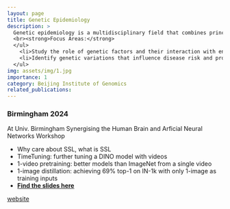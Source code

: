 ```yaml
---
layout: page
title: Genetic Epidemiology
description: >
  Genetic epidemiology is a multidisciplinary field that combines principles from Genetics, Epidemiology, Biostatistics and Molecular biology.
  <br><strong>Focus Areas:</strong>
  </ul>
    <li>Study the role of genetic factors and their interaction with environmental factors in the occurrence and distribution of diseases within populations.</li>
    <li>Identify genetic variations that influence disease risk and progression.</li>
  </ul>
img: assets/img/1.jpg
importance: 1
category: Beijing Institute of Genomics
related_publications:
---
```


### Birmingham 2024
At Univ. Birmingham Synergising the Human Brain and Arficial Neural Networks Workshop
* Why care about SSL, what is SSL
* TimeTuning: further tuning a DINO model with videos
* 1-video pretraining: better models than ImageNet from a single video
* 1-image distillation: achieving 69% top-1 on IN-1k with only 1-image as training inputs 
* [**Find the slides here**](https://www.dropbox.com/scl/fi/cuv906b5lnszjgg12jgad/Birmingham.pdf?rlkey=3xrmoppxvxqd1kz1iayydj88m&dl=0)

[website](https://ringku09.github.io/)
